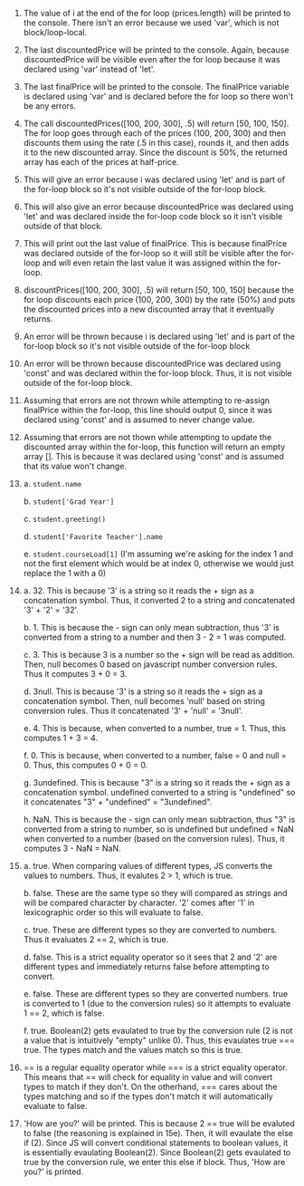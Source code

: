 1. The value of i at the end of the for loop (prices.length) will be printed to the console. There isn't an error because we used 'var', which is not block/loop-local.
2. The last discountedPrice will be printed to the console. Again, because discountedPrice will be visible even after the for loop because it was declared using 'var' instead of 'let'.
3. The last finalPrice will be printed to the console. The finalPrice variable is declared using 'var' and is declared before the for loop so there won't be any errors.
4. The call discountedPrices([100, 200, 300], .5) will return [50, 100, 150]. The for loop goes through each of the prices (100, 200, 300) and then discounts them using the rate (.5 in this case), rounds it, and then adds it to the new discounted array. Since the discount is 50%, the returned array has each of the prices at half-price.

5. This will give an error because i was declared using 'let' and is part of the for-loop block so it's not visible outside of the for-loop block.
6. This will also give an error because discountedPrice was declared using 'let' and was declared inside the for-loop code block so it isn't visible outside of that block.
7. This will print out the last value of finalPrice. This is because finalPrice was declared outside of the for-loop so it will still be visible after the for-loop and will even retain the last value it was assigned within the for-loop.
8. discountPrices([100, 200, 300], .5) will return [50, 100, 150] because the for loop discounts each price (100, 200, 300) by the rate (50%) and puts the discounted prices into a new discounted array that it eventually returns.

9. An error will be thrown because i is declared using 'let' and is part of the for-loop block so it's not visible outside of the for-loop block
10. An error will be thrown because discountedPrice was declared using 'const' and was declared within the for-loop block. Thus, it is not visible outside of the for-loop block.
11. Assuming that errors are not thrown while attempting to re-assign finalPrice within the for-loop, this line should output 0, since it was declared using 'const' and is assumed to never change value.
12. Assuming that errors are not thown while attempting to update the discounted array within the for-loop, this function will return an empty array []. This is because it was declared using 'const' and is assumed that its value won't change.

13. 
    a. `student.name`

    b. `student['Grad Year']`

    c. `student.greeting()`

    d. `student['Favorite Teacher'].name`

    e. `student.courseLoad[1]` (I'm assuming we're asking for the index 1 and not the first element which would be at index 0, otherwise we would just replace the 1 with a 0)

14.
    a. 32. This is because '3' is a string so it reads the + sign as a concatenation symbol. Thus, it converted 2 to a string and concatenated '3' + '2' = '32'.

    b. 1. This is because the - sign can only mean subtraction, thus '3' is converted from a string to a number and then 3 - 2 = 1 was computed.

    c. 3. This is because 3 is a number so the + sign will be read as addition. Then, null becomes 0 based on javascript number conversion rules. Thus it computes 3 + 0 = 3.

    d. 3null. This is because '3' is a string so it reads the + sign as a concatenation symbol. Then, null becomes 'null' based on string conversion rules. Thus it concatenated '3' + 'null' = '3null'.

    e. 4. This is because, when converted to a number, true = 1. Thus, this computes 1 + 3 = 4.

    f. 0. This is because, when converted to a number, false = 0 and null = 0. Thus, this computes 0 + 0 = 0.

    g. 3undefined. This is because "3" is a string so it reads the + sign as a concatenation symbol. undefined converted to a string is "undefined" so it concatenates "3" + "undefined" = "3undefined".

    h. NaN. This is because the - sign can only mean subtraction, thus "3" is converted from a string to number, so is undefined but undefined = NaN when converted to a number (based on the conversion rules). Thus, it computes 3 - NaN = NaN.

15.
    a. true. When comparing values of different types, JS converts the values to numbers. Thus, it evalutes 2 > 1, which is true.

    b. false. These are the same type so they will compared as strings and will be compared character by character. '2' comes after '1' in lexicographic order so this will evaluate to false.

    c. true. These are different types so they are converted to numbers. Thus it evaluates 2 == 2, which is true.

    d. false. This is a strict equality operator so it sees that 2 and '2' are different types and immediately returns false before attempting to convert.

    e. false. These are different types so they are converted numbers. true is converted to 1 (due to the conversion rules) so it attempts to evaluate 1 == 2, which is false.

    f. true. Boolean(2) gets evaulated to true by the conversion rule (2 is not a value that is intuitively "empty" unlike 0). Thus, this evaulates true === true. The types match and the values match so this is true.

16. == is a regular equality operator while === is a strict equality operator. This means that == will check for equality in value and will convert types to match if they don't. On the otherhand, === cares about the types matching and so if the types don't match it will automatically evaluate to false.

17. 'How are you?' will be printed. This is because 2 == true will be evaluted to false (the reasoning is explained in 15e). Then, it will evaulate the else if (2). Since JS will convert conditional statements to boolean values, it is essentially evaulating Boolean(2). Since Boolean(2) gets evaulated to true by the conversion rule, we enter this else if block. Thus, 'How are you?' is printed.